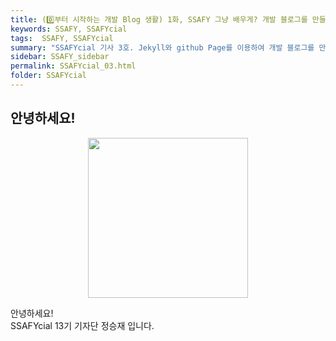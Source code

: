 ```yaml
---
title: (0️⃣부터 시작하는 개발 Blog 생활) 1화, SSAFY 그냥 배우게? 개발 블로그를 만들어 같이 성장하자!
keywords: SSAFY, SSAFYcial
tags:  SSAFY, SSAFYcial
summary: "SSAFYcial 기사 3호. Jekyll와 github Page를 이용하여 개발 블로그를 만들어서 같이 성장하자!"
sidebar: SSAFY_sidebar
permalink: SSAFYcial_03.html
folder: SSAFYcial
---
```


## 안녕하세요!
<div style="text-align: center;">
  <img src="https://1drv.ms/i/c/0475b30c6541160c/IQQMFkFlDLN1IIAECgIAAAAAAZEcR1EUcRc0Ppn-iL8d9to?width=256" width="256" height="auto"/>
</div>

안녕하세요!  
SSAFYcial 13기 기자단 정승재 입니다.  
